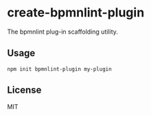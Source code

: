 # create-bpmnlint-plugin

The bpmnlint plug-in scaffolding utility.

## Usage

```
npm init bpmnlint-plugin my-plugin
```


## License

MIT
